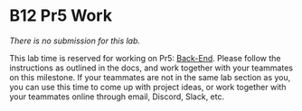 # B12 Pr5 Work

_There is no submission for this lab._

This lab time is reserved for working on Pr5: [Back-End](/docs/project/back-end/). Please follow the instructions as outlined in the docs, and work together with your teammates on this milestone. If your teammates are not in the same lab section as you, you can use this time to come up with project ideas, or work together with your teammates online through email, Discord, Slack, etc.
